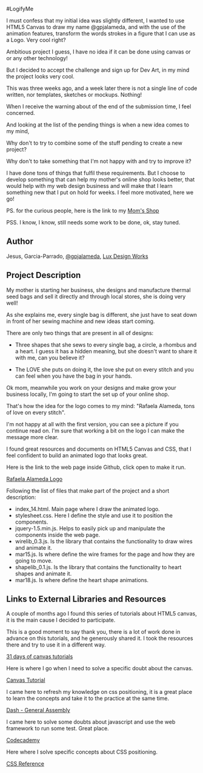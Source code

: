 #LogifyMe

I must confess that my initial idea was slightly different, I wanted to use HTML5 Canvas to draw my name @gpjalameda, and with the use of the animation features, transform the words strokes in a figure that I can use as a Logo. Very cool right?

Ambitious project I guess, I have no idea if it can be done using canvas or or any other technology!

But I decided to accept the challenge and sign up for Dev Art, in my mind the project looks very cool.

This was three weeks ago, and a week later there is not a single line of code written, nor templates, sketches or mockups. Nothing!

When I receive the warning about of the end of the submission time, I feel concerned.

And looking at the list of the pending things is when a new idea comes to my mind, 

Why don't to try to combine some of the stuff pending to create a new project?	

Why don't to take something that I'm not happy with and try to improve it?

I have done tons of things that fulfil these requirements. But I choose to develop something that can help my mother's online shop looks better, that would help with my web design business and will make that I learn something new that I put on hold for weeks. I feel more motivated, here we go!

PS. for the curious people, here is the link to my [Mom's Shop](http://es.dawanda.com/shop/rafaelalameda?partnerid=ShopCreated&utm_source=ShopCreated&utm_medium=E-Mail&utm_campaign=ShopCreated&mail_tracking=_mail-es-shop_created-2014-02-11134 "Mom's Shop")

PSS. I know, I know, still needs some work to be done, ok, stay tuned.

## Author

Jesus, Garcia-Parrado, [@gpjalameda](https://twitter.com/GPJAlameda "@gpjalameda"), [Lux Design Works](www.luxdesignworks.com "Lux Design Works")

## Project Description

My mother is starting her business, she designs and manufacture thermal seed bags and sell it directly and through local stores, she is doing very well!

As she explains me, every single bag is different, she just have to seat down in front of her sewing machine and new ideas start coming.

There are only two things that are present in all of designs:

- Three shapes that she sews to every single bag, a circle, a rhombus and a heart. I guess it has a hidden meaning, but she doesn't want to share it with me, can you believe it?

- The LOVE she puts on doing it, the love she put on every stitch and you can feel when you have the bag in your hands.

Ok mom, meanwhile you work on your designs and make grow your business locally, I'm going to start the set up of your online shop.

That's how the idea for the logo comes to my mind: "Rafaela Alameda, tons of love on every stitch".

I'm not happy at all with the first version, you can see a picture if you continue read on. I'm sure that working a bit on the logo I can make the message more clear.

I found great resources and documents on HTML5 Canvas and CSS, that I feel confident to build an animated logo that looks great.

Here is the link to the web page inside Github, click open to make it run.

[Rafaela Alameda Logo](project_code/index_14.html "Rafaela Alameda Logo")

Following the list of files that make part of the project and a short description:

- index_14.html. Main page where I draw the animated logo.
- stylesheet.css. Here I define the style and use it to position the components.
- jquery-1.5.min.js. Helps to easily pick up and manipulate the components inside the web page.
- wirelib_0.3.js. Is the library that contains the functionality to draw wires and animate it.
- mar15.js. Is where define the wire frames for the page and how they are going to move.
- shapelib_0.1.js. Is the library that contains the functionality to heart shapes and animate it.
- mar18.js. Is where define the heart shape animations.

## Links to External Libraries and Resources

A couple of months ago I found this series of tutorials about HTML5 canvas, it is the main cause I decided to participate.

This is a good moment to say thank you, there is a lot of work done in advance on this tutorials, and he generously shared it. I took the resources there and try to use it in a different way.

[31 days of canvas tutorials](http://creativejs.com/2011/08/31-days-of-canvas-tutorials/ "31 days of canvas tutorials")

Here is where I go when I need to solve a specific doubt about the canvas.

[Canvas Tutorial](https://developer.mozilla.org/en-US/docs/Web/Guide/HTML/Canvas_tutorial?redirectlocale=en-US&redirectslug=Canvas_tutorial "Canvas Tutorial")

I came here to refresh my knowledge on css positioning, it is a great place to learn the concepts and take it to the practice at the same time.

[Dash - General Assembly](https://dash.generalassemb.ly/ "Dash General Assembly")

I came here to solve some doubts about javascript and use the web framework to run some test. Great place.

[Codecademy](http://www.codecademy.com/ "Codecademy")

Here where I solve specific concepts about CSS positioning.

[CSS Reference](https://developer.mozilla.org/en-US/docs/Web/CSS "CSS Reference")
